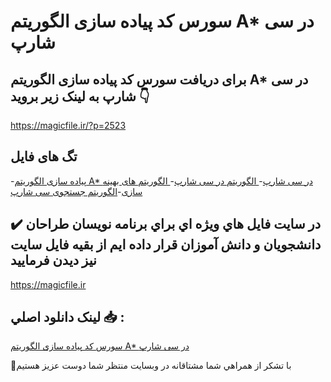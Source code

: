 # سورس کد پیاده سازی الگوریتم A* در سی شارپ

## برای دریافت سورس کد پیاده سازی الگوریتم A* در سی شارپ به لینک زیر بروید 👇

https://magicfile.ir/?p=2523

## تگ های فایل

-[پیاده سازی الگوریتم A* در سی شارپ](https://magicfile.ir/product/%d9%be%db%8c%d8%a7%d8%af%d9%87-%d8%b3%d8%a7%d8%b2%db%8c-%d8%a7%d9%84%da%af%d9%88%d8%b1%db%8c%d8%aa%d9%85-a-%d8%af%d8%b1-%d8%b3%db%8c-%d8%b4%d8%a7%d8%b1%d9%be/)-[ الگوریتم در سی شارپ](https://magicfile.ir/product/%d9%be%db%8c%d8%a7%d8%af%d9%87-%d8%b3%d8%a7%d8%b2%db%8c-%d8%a7%d9%84%da%af%d9%88%d8%b1%db%8c%d8%aa%d9%85-a-%d8%af%d8%b1-%d8%b3%db%8c-%d8%b4%d8%a7%d8%b1%d9%be/)-[ الگوریتم های بهینه سازی](https://magicfile.ir/product/%d9%be%db%8c%d8%a7%d8%af%d9%87-%d8%b3%d8%a7%d8%b2%db%8c-%d8%a7%d9%84%da%af%d9%88%d8%b1%db%8c%d8%aa%d9%85-a-%d8%af%d8%b1-%d8%b3%db%8c-%d8%b4%d8%a7%d8%b1%d9%be/)-[الگوریتم جستجوی سی شارپ](https://magicfile.ir/product/%d9%be%db%8c%d8%a7%d8%af%d9%87-%d8%b3%d8%a7%d8%b2%db%8c-%d8%a7%d9%84%da%af%d9%88%d8%b1%db%8c%d8%aa%d9%85-a-%d8%af%d8%b1-%d8%b3%db%8c-%d8%b4%d8%a7%d8%b1%d9%be/)

## ✔️ در سايت فايل هاي ويژه اي براي برنامه نويسان طراحان دانشجويان و دانش آموزان قرار داده ايم از بقيه فايل سايت نيز ديدن فرماييد

https://magicfile.ir


## لينک دانلود اصلي 📥 :

[سورس کد پیاده سازی الگوریتم A* در سی شارپ](https://magicfile.ir/product/%d9%be%db%8c%d8%a7%d8%af%d9%87-%d8%b3%d8%a7%d8%b2%db%8c-%d8%a7%d9%84%da%af%d9%88%d8%b1%db%8c%d8%aa%d9%85-a-%d8%af%d8%b1-%d8%b3%db%8c-%d8%b4%d8%a7%d8%b1%d9%be/) 


🙏با تشکر از همراهي شما مشتاقانه در وبسایت منتظر شما دوست عزیز هستیم

